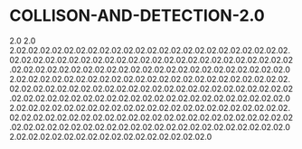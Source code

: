# COLLISON-AND-DETECTION-2.0
2.0 2.0 2.02.02.02.02.02.02.02.02.02.02.02.02.02.02.02.02.02.02.02.02.02.02.02.02.02.02.02.02.02.02.02.02.02.02.02.02.02.02.02.02.02.02.02.02.02.02.02.02.02.02.02.02.02.02.02.02.02.02.02.02.02.02.02.02.02.02.02.02.02.02.02.02.02.02.02.02.02.02.02.02.02.02.02.02.02.02.02.02.02.02.02.02.02.02.02.02.02.02.02.02.02.02.02.02.02.02.02.02.02.02.02.02.02.02.02.02.02.02.02.02.02.02.02.02.02.02.02.02.02.02.02.02.02.02.02.02.02.02.02.02.02.02.02.02.02.02.02.02.02.02.02.02.02.02.02.02.02.02.02.02.02.02.02.02.02.02.02.02.02.02.02.02.02.02.02.02.02.02.02.02.02.02.02.02.02.02.02.02.02.02.02.02.02.02.02.02.02.02.02.02.02.02.02.02.02.02.02.02.02.02.02.02.02.02.02.02.02.02.02.02.02.02.02.02.02.02.02.02.02.0
